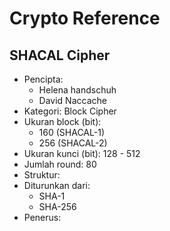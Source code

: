 # Crypto Reference

## SHACAL Cipher



* Pencipta:
    - Helena handschuh
    - David Naccache
* Kategori: Block Cipher
* Ukuran block (bit): 
    - 160 (SHACAL-1)
    - 256 (SHACAL-2)
* Ukuran kunci (bit): 128 - 512
* Jumlah round: 80
* Struktur: 
* Diturunkan dari: 
    - SHA-1
    - SHA-256
* Penerus: 